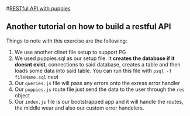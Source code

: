 #[RESTful API with puppies](http://mherman.org/blog/2016/03/13/designing-a-restful-api-with-node-and-postgres/#.WrKs6BPwaV5)

## Another tutorial on how to build a restful API

Things to note with this exercise are the following:

1. We use another clinet file setup to support PG
2. We used puppies.sql as our setup file. It **creates the database if it doesnt exist**, connections to said database, creates a table and then loads some data into said table. You can run this file with ```psql -f fileName.sql``` _neat_
3. Our ```queries.js``` file will pass any errors onto the exress error handler
4. Our ```puppies.js``` route file just send the data to the user through the ```res``` object
5. Our ```index.js``` file is our bootstrapped app and it will handle the routes, the middle wear and also our custom error handelers.